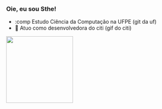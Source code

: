 ### Oie, eu sou Sthe!

- :comp Estudo Ciência da Computação na UFPE (git da uf)
- 💚 Atuo como desenvolvedora do citi (gif do citi)

<div align="left">
  <a href="https://github.com/rafaballerini">
  <img height="180em" src="https://github-readme-stats.vercel.app/api/top-langs/?username=StheCabral&layout=compact&langs_count=7&theme=dracula"/>
</div>


<!--
**StheCabral/StheCabral** is a ✨ _special_ ✨ repository because its `README.md` (this file) appears on your GitHub profile.

Here are some ideas to get you started:

- 🔭 I’m currently working on ...
- 🌱 I’m currently learning ...
- 👯 I’m looking to collaborate on ...
- 🤔 I’m looking for help with ...
- 💬 Ask me about ...
- 📫 How to reach me: ...
- 😄 Pronouns: ...
- ⚡ Fun fact: ...
-->
